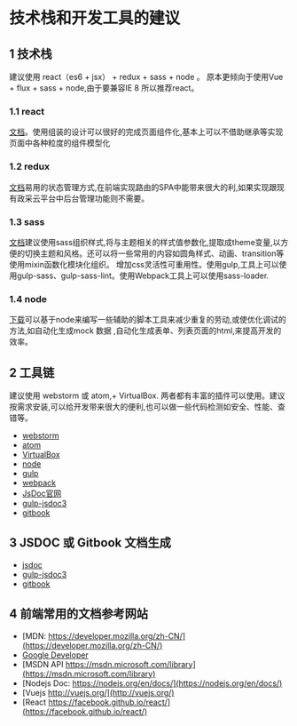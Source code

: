 # 技术栈和开发工具的建议

## 1 技术栈

  建议使用 react（es6 + jsx） + redux + sass + node 。 原本更倾向于使用Vue + flux + sass + node,由于要兼容IE 8 所以推荐react。
  
### 1.1 react 
  [文档](https://facebook.github.io/react/)。使用组装的设计可以很好的完成页面组件化,基本上可以不借助继承等实现页面中各种粒度的组件模型化
  
### 1.2 redux
  [文档](http://redux.js.org/)易用的状态管理方式,在前端实现路由的SPA中能带来很大的利,如果实现跟现有政采云平台中后台管理功能则不需要。
 
### 1.3 sass
  [文档](http://www.sass-lang.com/)建议使用sass组织样式,将与主题相关的样式值参数化,提取成theme变量,以方便的切换主题和风格。还可以将一些常用的内容如圆角样式、动画、transition等使用mixin函数化模块化组织。
  增加css灵活性可重用性。使用gulp,工具上可以使用gulp-sass、gulp-sass-lint。使用Webpack工具上可以使用sass-loader.
  
### 1.4 node
  [下载]()可以基于node来编写一些辅助的脚本工具来减少重复的劳动,或使优化调试的方法,如自动化生成mock 数据 ,自动化生成表单、列表页面的html,来提高开发的效率。  
  
##  2 工具链

   建议使用 webstorm 或 atom,+ VirtualBox. 两者都有丰富的插件可以使用。建议按需求安装,可以给开发带来很大的便利,也可以做一些代码检测如安全、性能、查错等。
   * [webstorm](http://www.jetbrains.com/webstorm/?fromMenu)
   * [atom](https://atom.io/)
   * [VirtualBox](https://www.virtualbox.org/wiki/Downloads)
   * [node](https://nodejs.org/en/)
   * [gulp](http://gulpjs.com/)
   * [webpack](https://webpack.github.io/)
   * [JsDoc](https://github.com/jsdoc3/jsdoc)[官网](http://usejsdoc.org)
   * [gulp-jsdoc3](https://github.com/mlucool/gulp-jsdoc3)
   * [gitbook](http://www.gitbook.com/)
   
   
   
## 3 JSDOC 或 Gitbook 文档生成
   * [jsdoc](http://usejsdoc.org)
   * [gulp-jsdoc3](https://github.com/mlucool/gulp-jsdoc3)
   * [gitbook](http://www.gitbook.com)
   
   
## 4 前端常用的文档参考网站
   
   * [MDN: https://developer.mozilla.org/zh-CN/](https://developer.mozilla.org/zh-CN/)
   * [Google Developer](https://developers.google.com/)
   * [MSDN API https://msdn.microsoft.com/library](https://msdn.microsoft.com/library)
   * [Nodejs Doc: https://nodejs.org/en/docs/](https://nodejs.org/en/docs/)
   * [Vuejs http://vuejs.org/](http://vuejs.org/)
   * [React https://facebook.github.io/react/](https://facebook.github.io/react/)